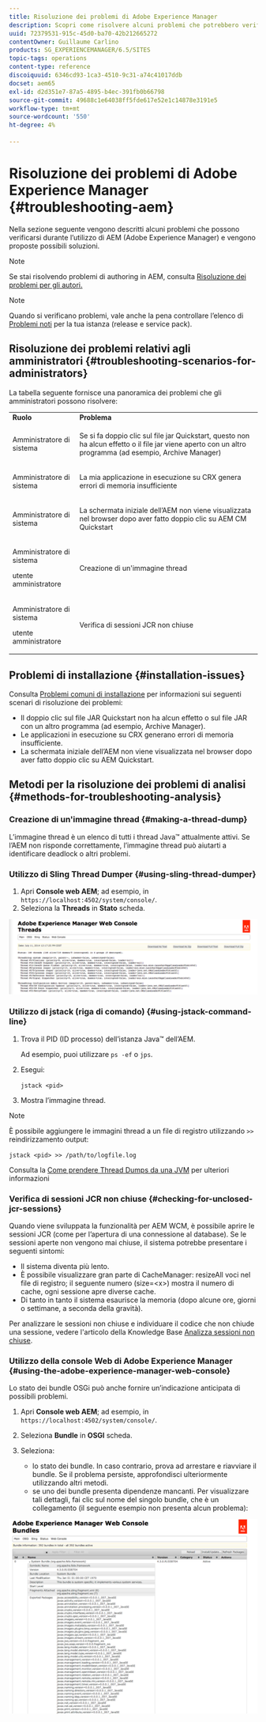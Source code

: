 ```yaml
---
title: Risoluzione dei problemi di Adobe Experience Manager
description: Scopri come risolvere alcuni problemi che potrebbero verificarsi con Adobe Experience Manager.
uuid: 72379531-915c-45d0-ba70-42b212665272
contentOwner: Guillaume Carlino
products: SG_EXPERIENCEMANAGER/6.5/SITES
topic-tags: operations
content-type: reference
discoiquuid: 6346cd93-1ca3-4510-9c31-a74c41017ddb
docset: aem65
exl-id: d2d351e7-87a5-4895-b4ec-391fb0b66798
source-git-commit: 49688c1e64038ff5fde617e52e1c14878e3191e5
workflow-type: tm+mt
source-wordcount: '550'
ht-degree: 4%

---
```


# Risoluzione dei problemi di Adobe Experience Manager {#troubleshooting-aem}

Nella sezione seguente vengono descritti alcuni problemi che possono verificarsi durante l’utilizzo di AEM (Adobe Experience Manager) e vengono proposte possibili soluzioni.

>[!NOTE]
>
>Se stai risolvendo problemi di authoring in AEM, consulta [Risoluzione dei problemi per gli autori.](/help/sites-authoring/troubleshooting.md)

>[!NOTE]
>
>Quando si verificano problemi, vale anche la pena controllare l’elenco di [Problemi noti](/help/release-notes/release-notes.md) per la tua istanza (release e service pack).

## Risoluzione dei problemi relativi agli amministratori {#troubleshooting-scenarios-for-administrators}

La tabella seguente fornisce una panoramica dei problemi che gli amministratori possono risolvere:

<table>
 <tbody>
  <tr>
   <td><strong>Ruolo</strong></td>
   <td><strong>Problema </strong></td>
  </tr>
  <tr>
   <td>Amministratore di sistema</td>
   <td><p>Se si fa doppio clic sul file jar Quickstart, questo non ha alcun effetto o il file jar viene aperto con un altro programma (ad esempio, Archive Manager)</p> </td>
  </tr>
  <tr>
   <td><p>Amministratore di sistema</p> </td>
   <td><p>La mia applicazione in esecuzione su CRX genera errori di memoria insufficiente</p> </td>
  </tr>
  <tr>
   <td><p>Amministratore di sistema</p> </td>
   <td><p>La schermata iniziale dell’AEM non viene visualizzata nel browser dopo aver fatto doppio clic su AEM CM Quickstart</p> </td>
  </tr>
  <tr>
   <td><p>Amministratore di sistema</p> <p>utente amministratore</p> </td>
   <td><p>Creazione di un'immagine thread</p> </td>
  </tr>
  <tr>
   <td><p>Amministratore di sistema</p> <p>utente amministratore</p> </td>
   <td><p>Verifica di sessioni JCR non chiuse</p> </td>
  </tr>
 </tbody>
</table>

## Problemi di installazione {#installation-issues}

Consulta [Problemi comuni di installazione](/help/sites-deploying/troubleshooting.md#common-installation-issues) per informazioni sui seguenti scenari di risoluzione dei problemi:

* Il doppio clic sul file JAR Quickstart non ha alcun effetto o sul file JAR con un altro programma (ad esempio, Archive Manager).
* Le applicazioni in esecuzione su CRX generano errori di memoria insufficiente.
* La schermata iniziale dell’AEM non viene visualizzata nel browser dopo aver fatto doppio clic su AEM Quickstart.

## Metodi per la risoluzione dei problemi di analisi {#methods-for-troubleshooting-analysis}

### Creazione di un&#39;immagine thread {#making-a-thread-dump}

L’immagine thread è un elenco di tutti i thread Java™ attualmente attivi. Se l’AEM non risponde correttamente, l’immagine thread può aiutarti a identificare deadlock o altri problemi.

### Utilizzo di Sling Thread Dumper {#using-sling-thread-dumper}

1. Apri **Console web AEM**; ad esempio, in `https://localhost:4502/system/console/`.
1. Seleziona la **Threads** in **Stato** scheda.

![screen_shot_2012-02-13at43925pm](assets/screen_shot_2012-02-13at43925pm.png)

### Utilizzo di jstack (riga di comando) {#using-jstack-command-line}

1. Trova il PID (ID processo) dell’istanza Java™ dell’AEM.

   Ad esempio, puoi utilizzare `ps -ef` o `jps`.

1. Esegui:

   `jstack <pid>`

1. Mostra l’immagine thread.

>[!NOTE]
>
>È possibile aggiungere le immagini thread a un file di registro utilizzando `>>` reindirizzamento output:
>
>`jstack <pid> >> /path/to/logfile.log`

Consulta la [Come prendere Thread Dumps da una JVM](https://experienceleague.adobe.com/docs/experience-cloud-kcs/kbarticles/KA-17452.html?lang=it) per ulteriori informazioni

### Verifica di sessioni JCR non chiuse {#checking-for-unclosed-jcr-sessions}

Quando viene sviluppata la funzionalità per AEM WCM, è possibile aprire le sessioni JCR (come per l’apertura di una connessione al database). Se le sessioni aperte non vengono mai chiuse, il sistema potrebbe presentare i seguenti sintomi:

* Il sistema diventa più lento.
* È possibile visualizzare gran parte di CacheManager: resizeAll voci nel file di registro; il seguente numero (size=&lt;x>) mostra il numero di cache, ogni sessione apre diverse cache.
* Di tanto in tanto il sistema esaurisce la memoria (dopo alcune ore, giorni o settimane, a seconda della gravità).

Per analizzare le sessioni non chiuse e individuare il codice che non chiude una sessione, vedere l&#39;articolo della Knowledge Base [Analizza sessioni non chiuse](https://helpx.adobe.com/experience-manager/kb/AnalyzeUnclosedSessions.html).

### Utilizzo della console Web di Adobe Experience Manager {#using-the-adobe-experience-manager-web-console}

Lo stato dei bundle OSGi può anche fornire un’indicazione anticipata di possibili problemi.

1. Apri **Console web AEM**; ad esempio, in `https://localhost:4502/system/console/`.
1. Seleziona **Bundle** in **OSGI** scheda.
1. Seleziona:

   * lo stato dei bundle. In caso contrario, prova ad arrestare e riavviare il bundle. Se il problema persiste, approfondisci ulteriormente utilizzando altri metodi.
   * se uno dei bundle presenta dipendenze mancanti. Per visualizzare tali dettagli, fai clic sul nome del singolo bundle, che è un collegamento (il seguente esempio non presenta alcun problema):

![screen_shot_2012-02-13at44706pm](assets/screen_shot_2012-02-13at44706pm.png)
